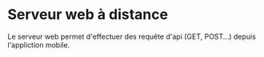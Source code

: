 # Serveur web à distance

Le serveur web permet d'effectuer des requête d'api (GET, POST...) depuis l'appliction mobile.